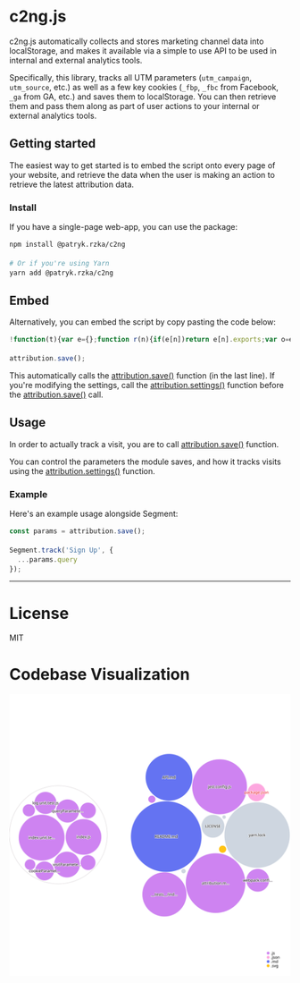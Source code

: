 # c2ng.js

c2ng.js automatically collects and stores marketing channel data into localStorage, and makes it available via a simple to use API to be used in internal and external analytics tools.

Specifically, this library, tracks all UTM parameters (`utm_campaign`, `utm_source`, etc.) as well as a few key cookies (`_fbp`, `_fbc` from Facebook, `_ga` from GA, etc.) and saves them to localStorage. You can then retrieve them and pass them along as part of user actions to your internal or external analytics tools.

## Getting started

The easiest way to get started is to embed the script onto every page of your website, and retrieve the data when the user is making an action to retrieve the latest attribution data.

### Install

If you have a single-page web-app, you can use the package:

```bash
npm install @patryk.rzka/c2ng

# Or if you're using Yarn
yarn add @patryk.rzka/c2ng
```

## Embed

Alternatively, you can embed the script by copy pasting the code below:

```javascript
!function(t){var e={};function r(n){if(e[n])return e[n].exports;var o=e[n]={i:n,l:!1,exports:{}};return t[n].call(o.exports,o,o.exports,r),o.l=!0,o.exports}r.m=t,r.c=e,r.d=function(t,e,n){r.o(t,e)||Object.defineProperty(t,e,{enumerable:!0,get:n})},r.r=function(t){"undefined"!=typeof Symbol&&Symbol.toStringTag&&Object.defineProperty(t,Symbol.toStringTag,{value:"Module"}),Object.defineProperty(t,"__esModule",{value:!0})},r.t=function(t,e){if(1&e&&(t=r(t)),8&e)return t;if(4&e&&"object"==typeof t&&t&&t.__esModule)return t;var n=Object.create(null);if(r.r(n),Object.defineProperty(n,"default",{enumerable:!0,value:t}),2&e&&"string"!=typeof t)for(var o in t)r.d(n,o,function(e){return t[e]}.bind(null,o));return n},r.n=function(t){var e=t&&t.__esModule?function(){return t.default}:function(){return t};return r.d(e,"a",e),e},r.o=function(t,e){return Object.prototype.hasOwnProperty.call(t,e)},r.p="",r(r.s=1)}([function(t,e,r){var n,o;!function(i){if(void 0===(o="function"==typeof(n=i)?n.call(e,r,e,t):n)||(t.exports=o),!0,t.exports=i(),!!0){var c=window.Cookies,u=window.Cookies=i();u.noConflict=function(){return window.Cookies=c,u}}}((function(){function t(){for(var t=0,e={};t<arguments.length;t++){var r=arguments[t];for(var n in r)e[n]=r[n]}return e}function e(t){return t.replace(/(%[0-9A-Z]{2})+/g,decodeURIComponent)}return function r(n){function o(){}function i(e,r,i){if("undefined"!=typeof document){"number"==typeof(i=t({path:"/"},o.defaults,i)).expires&&(i.expires=new Date(1*new Date+864e5*i.expires)),i.expires=i.expires?i.expires.toUTCString():"";try{var c=JSON.stringify(r);/^[\{\[]/.test(c)&&(r=c)}catch(t){}r=n.write?n.write(r,e):encodeURIComponent(String(r)).replace(/%(23|24|26|2B|3A|3C|3E|3D|2F|3F|40|5B|5D|5E|60|7B|7D|7C)/g,decodeURIComponent),e=encodeURIComponent(String(e)).replace(/%(23|24|26|2B|5E|60|7C)/g,decodeURIComponent).replace(/[\(\)]/g,escape);var u="";for(var a in i)i[a]&&(u+="; "+a,!0!==i[a]&&(u+="="+i[a].split(";")[0]));return document.cookie=e+"="+r+u}}function c(t,r){if("undefined"!=typeof document){for(var o={},i=document.cookie?document.cookie.split("; "):[],c=0;c<i.length;c++){var u=i[c].split("="),a=u.slice(1).join("=");r||'"'!==a.charAt(0)||(a=a.slice(1,-1));try{var f=e(u[0]);if(a=(n.read||n)(a,f)||e(a),r)try{a=JSON.parse(a)}catch(t){}if(o[f]=a,t===f)break}catch(t){}}return t?o[t]:o}}return o.set=i,o.get=function(t){return c(t,!1)},o.getJSON=function(t){return c(t,!0)},o.remove=function(e,r){i(e,"",t(r,{expires:-1}))},o.defaults={},o.withConverter=r,o}((function(){}))}))},function(t,e,r){t.exports=r(2)},function(t,e,r){"use strict";r.r(e);var n={};function o(t,e){return function(t){if(Array.isArray(t))return t}(t)||function(t,e){if(!(Symbol.iterator in Object(t)||"[object Arguments]"===Object.prototype.toString.call(t)))return;var r=[],n=!0,o=!1,i=void 0;try{for(var c,u=t[Symbol.iterator]();!(n=(c=u.next()).done)&&(r.push(c.value),!e||r.length!==e);n=!0);}catch(t){o=!0,i=t}finally{try{n||null==u.return||u.return()}finally{if(o)throw i}}return r}(t,e)||function(){throw new TypeError("Invalid attempt to destructure non-iterable instance")}()}r.r(n),r.d(n,"save",(function(){return y})),r.d(n,"settings",(function(){return b})),r.d(n,"params",(function(){return v})),r.d(n,"firstClickParams",(function(){return w})),r.d(n,"historicalParams",(function(){return _}));var i=r(0),c=r.n(i),u=function(t){var e={};return t.trackCookies.map((function(t){var r=c.a.get(t);r&&(e[t]=r)})),e},a=function(){if(window.attribution&&window.attribution.settings&&window.attribution.settings().debug){for(var t=arguments.length,e=new Array(t),r=0;r<t;r++)e[r]=arguments[r];console.log.apply(console.log,["[c2ng.js]"].concat(e))}},f=function(){for(var t=arguments.length,e=new Array(t),r=0;r<t;r++)e[r]=arguments[r];console.error.apply(console.error,["[c2ng.js]"].concat(e))},l=function(t){try{var e=localStorage.getItem(t.localStorageName);return JSON.parse(e)||[]}catch(t){return f("[localStorage.getItem + parse failed]",t),[]}};function s(t,e){var r=Object.keys(t);if(Object.getOwnPropertySymbols){var n=Object.getOwnPropertySymbols(t);e&&(n=n.filter((function(e){return Object.getOwnPropertyDescriptor(t,e).enumerable}))),r.push.apply(r,n)}return r}function p(t,e,r){return e in t?Object.defineProperty(t,e,{value:r,enumerable:!0,configurable:!0,writable:!0}):t[e]=r,t}function d(t){return function(t){if(Array.isArray(t)){for(var e=0,r=new Array(t.length);e<t.length;e++)r[e]=t[e];return r}}(t)||function(t){if(Symbol.iterator in Object(t)||"[object Arguments]"===Object.prototype.toString.call(t))return Array.from(t)}(t)||function(){throw new TypeError("Invalid attempt to spread non-iterable instance")}()}var m={localStorageName:"_attrbjs",limitVisits:5,trackQueryParameters:["utm_campaign","utm_medium","utm_source","utm_content","utm_term","fbclid"],trackCookies:["_fbc","_fbp","_ga","_gid","__utma","__utmb","__utmc","__utmz","__utmv","__utmx","__utmxx","_gaexp","_opt_awcid","_opt_awmid","_opt_awgid","_opt_awkid","_opt_utmc"],trackReferrer:!0,ignoreVisitsWithoutUTMParameters:!0,visitFilterFunction:null,debug:!1},g=null,y=function(){var t,e,r,n=l(m);if(g={time:(new Date).toUTCString(),query:(t=m,e={},r={},window.location.search.substring(1).split("&").map((function(n){var i=o(n.split("="),2),c=i[0],u=i[1],a=decodeURIComponent(c),f=decodeURIComponent(u);e[a]=f,t.trackQueryParameters.indexOf(a)>=0&&(r[a]=f)})),r),cookies:u(m),page:window.location.href},m.trackReferrer&&(g.referrer=document.referrer),m.ignoreVisitsWithoutUTMParameters){var i=!0;if(Object.keys(g.query||{}).forEach((function(t){/utm/i.test(t)&&(i=!1)})),i)return void a("Ignoring visit, no UTM parameters found.")}if(!m.visitFilterFunction||m.visitFilterFunction(g)){var c=[].concat(d(n),[g]).filter((function(t){return!!t}));return c.length>m.limitVisits&&(c=[c[0]].concat(d(c.splice(2,c.length)))),function(t,e){try{var r=JSON.stringify(e);localStorage.setItem(t.localStorageName,r)}catch(t){f("[localStorage.setItem + parse failed]",t)}}(m,c),g}a("Ignoring visit, visitFilterFunction returned falsey.")},b=function(t){return t&&(m=function(t){for(var e=1;e<arguments.length;e++){var r=null!=arguments[e]?arguments[e]:{};e%2?s(Object(r),!0).forEach((function(e){p(t,e,r[e])})):Object.getOwnPropertyDescriptors?Object.defineProperties(t,Object.getOwnPropertyDescriptors(r)):s(Object(r)).forEach((function(e){Object.defineProperty(t,e,Object.getOwnPropertyDescriptor(r,e))}))}return t}({},m,{},t)),m},v=function(){return g||y(),g},w=function(){return l(m)[0]},_=function(){return l(m)};window.attribution=n;e.default=n}]);

attribution.save();
```

This automatically calls the [attribution.save()](https://github.com/pearmill/c2ng/blob/master/API.md#save) function (in the last line). If you're modifying the settings, call the [attribution.settings()](https://github.com/pearmill/c2ng/blob/master/API.md#settings) function before the [attribution.save()](https://github.com/pearmill/c2ng/blob/master/API.md#save) call.

## Usage

In order to actually track a visit, you are to call [attribution.save()](https://github.com/pearmill/c2ng/blob/master/API.md#save) function.

You can control the parameters the module saves, and how it tracks visits using the [attribution.settings()](https://github.com/pearmill/c2ng/blob/master/API.md#settings) function.

### Example

Here's an example usage alongside Segment:

```javascript
const params = attribution.save();

Segment.track('Sign Up', {
  ...params.query
});

```

* * *

# License
MIT


# Codebase Visualization
![Visualization of the Codebase](./diagram.svg)
